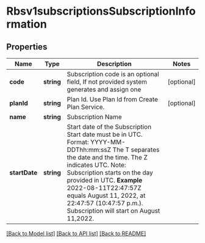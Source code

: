 # Rbsv1subscriptionsSubscriptionInformation

## Properties
Name | Type | Description | Notes
------------ | ------------- | ------------- | -------------
**code** | **string** | Subscription code is an optional field, If not provided system generates and assign one | [optional] 
**planId** | **string** | Plan Id. Use Plan Id from Create Plan Service. | [optional] 
**name** | **string** | Subscription Name | 
**startDate** | **string** | Start date of the Subscription  Start date must be in UTC. Format: YYYY-MM-DDThh:mm:ssZ The T separates the date and the time. The Z indicates UTC.  Note: Subscription starts on the day provided in UTC.  **Example** 2022-08-11T22:47:57Z equals August 11, 2022, at 22:47:57 (10:47:57 p.m.). Subscription will start on August 11,2022. | 

[[Back to Model list]](../README.md#documentation-for-models) [[Back to API list]](../README.md#documentation-for-api-endpoints) [[Back to README]](../README.md)


